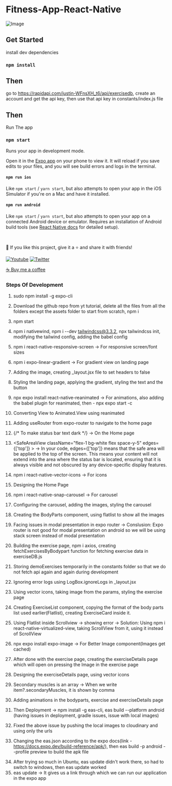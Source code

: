 # Fitness-App-React-Native

![Image](https://cdn.dribbble.com/userupload/11359073/file/original-65749ff36820139e272a60d6eb11b3eb.png?resize=1024x768)


  

## Get Started

install dev dependencies

### `npm install`

## Then

go to https://rapidapi.com/justin-WFnsXH_t6/api/exercisedb, create an account and get the api key, then use that api key in constants/index.js file

## Then

Run The app

### `npm start`

Runs your app in development mode.

Open it in the [Expo app](https://expo.io) on your phone to view it. It will reload if you save edits to your files, and you will see build errors and logs in the terminal.

#### `npm run ios`

Like `npm start` / `yarn start`, but also attempts to open your app in the iOS Simulator if you're on a Mac and have it installed.

#### `npm run android`

Like `npm start` / `yarn start`, but also attempts to open your app on a connected Android device or emulator. Requires an installation of Android build tools (see [React Native docs](https://facebook.github.io/react-native/docs/getting-started.html) for detailed setup).

<br />

💙 If you like this project, give it a ⭐ and share it with friends!

<p align="left">
  <a href="https://www.youtube.com/channel/UCILovaLl2fUPAww1bGJ4sJQ?sub_confirmation=1"><img alt="Youtube" title="Youtube" src="https://img.shields.io/badge/-Subscribe-red?style=for-the-badge&logo=youtube&logoColor=white"/></a>
  <a href="https://twitter.com/codewithnomi_"><img alt="Twitter" title="Twitter" src="https://img.shields.io/badge/-Twitter-1DA1F2?style=for-the-badge&logo=twitter&logoColor=white"/></a>
</p>

<a href="https://www.buymeacoffee.com/syednoman">☕ Buy me a coffee</a>


### Steps Of Development
1. sudo npm install -g expo-cli
2. Download the github repo from yt tutorial, delete all the files from all the folders except the assets folder to start from scratch, npm i
3. npm start
4. npm i nativewind, npm i --dev tailwindcss@3.3.2, npx tailwindcss init, modifying the tailwind config, adding the babel config
5. npm i react-native-responsive-screen -> For responsive screen/font sizes
6. npm i expo-linear-gradient -> For gradient view on landing page
7. Adding the image, creating _layout.jsx file to set headers to false
8. Styling the landing page, applying the gradient, styling the text and the button
9. npx expo install react-native-reanimated -> For animations, also adding the babel plugin for reanimated, then - npx expo start -c
10. Converting View to Animated.View using reanimated
11. Adding useRouter from expo-router to navigate to the home page
12. <StatusBar style="dark" /> {/* To make status bar text dark */} -> On the Home page

13. <SafeAreaView className="flex-1 bg-white flex space-y-5" edges={['top']} > -> In your code, edges={['top']} means that the safe area will be applied to the top of the screen. This means your content will not extend into the area where the status bar is located, ensuring that it is always visible and not obscured by any device-specific display features.

14. npm i react-native-vector-icons -> For icons
15. Designing the Home Page
16. npm i react-native-snap-carousel -> For carousel
17. Configuring the carousel, adding the images, styling the carousel
18. Creating the BodyParts component, using flatlist to show all the images
19. Facing issues in modal presentation in expo router -> Conslusion: Expo router is not good for modal presentation on android so we will be using stack screen instead of modal presentation
20. Building the exercise page, npm i axios, creating fetchExercisesByBodypart function for fetching exercise data in exerciseDB.js

21. Storing demoExercises temporarily in the constants folder so that we do not fetch api again and again during development
22. Ignoring error logs using LogBox.ignoreLogs in _layout.jsx
23. Using vector icons, taking image from the params, styling the exercise page
24. Creating ExerciseList component, copying the format of the body parts list used earlier(Flatlist), creating ExerciseCard inside it.
25. Using Flatlist inside Scrollview -> showing error -> Solution: Using npm i react-native-virtualized-view, taking ScrollView from it, using it instead of ScrollView

26. npx expo install expo-image -> For Better Image component(Images get cached)
27. After done with the exercise page, creating the exerciseDetails page which will open on pressing the Image in the exercise page
28. Designing the exerciseDetails page, using vector icons
29. Secondary muscles is an array -> When we write item?.secondaryMuscles, it is shown by comma
30. Adding animations in the bodyparts, exercise and exerciseDetails page

31. Then Deployment -> npm install -g eas-cli, eas build --platform android (having issues in deployment, gradle issues, issue with local images)
32. Fixed the above issue by pushing the local images to cloudinary and using only the urls
33. Changing the eas.json according to the expo docs(link - https://docs.expo.dev/build-reference/apk/), then eas build -p android --profile preview to build the apk file
<!-- eas update -->
34. After trying so much in Ubuntu, eas update didn't work there, so had to switch to windows, then eas update worked
35. eas update -> It gives us a link through which we can run our application in the expo app